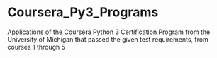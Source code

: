 # Coursera_Py3_Programs
Applications of the Coursera Python 3 Certification Program from the University of Michigan that passed the given test requirements, from courses 1 through 5
